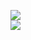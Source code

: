 [![](https://img.shields.io/badge/Made%20With-Github%20Spray-lightgrey.svg?style=for-the-badge&logo=github)](https://github.com/Annihil/github-spray#4156)  
[![](https://i.imgur.com/2DrTn0Z.gif)](https://github.com/Annihil/github-spray)